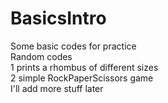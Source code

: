 # BasicsIntro  
Some basic codes for practice   
Random codes   
1 prints a rhombus of different sizes   
2 simple RockPaperScissors game   
I'll add more stuff later   
